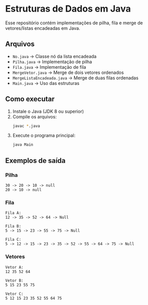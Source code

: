# Estruturas de Dados em Java

Esse repositório contém implementações de pilha, fila e merge de vetores/listas encadeadas em Java.  

## Arquivos

- `No.java` → Classe nó da lista encadeada  
- `Pilha.java` → Implementação de pilha 
- `Fila.java` → Implementação de fila 
- `MergeVetor.java` → Merge de dois vetores ordenados  
- `MergeListaEncadeada.java` → Merge de duas filas ordenadas  
- `Main.java` → Uso das estruturas  

## Como executar

1. Instale o Java (JDK 8 ou superior)  
2. Compile os arquivos:  
   ```bash
   javac *.java
   ```
3. Execute o programa principal:  
   ```bash
   java Main
   ```

## Exemplos de saída

### Pilha
```
30 -> 20 -> 10 -> null
20 -> 10 -> null
```

### Fila
```
Fila A:
12 -> 35 -> 52 -> 64 -> Null

Fila B:
5 -> 15 -> 23 -> 55 -> 75 -> Null

Fila C:
5 -> 12 -> 15 -> 23 -> 35 -> 52 -> 55 -> 64 -> 75 -> Null
```

### Vetores
```
Vetor A:
12 35 52 64

Vetor B:
5 15 23 55 75

Vetor C:
5 12 15 23 35 52 55 64 75
```
